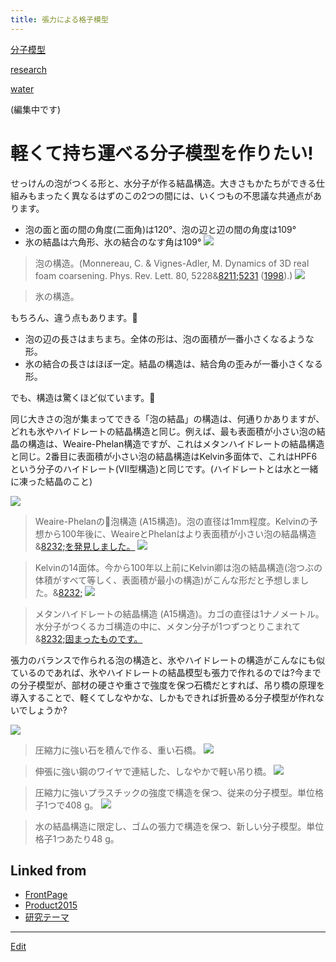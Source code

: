 ```yaml
---
title: 張力による格子模型
---
```

[分子模型](/分子模型)

[research](/research)

[water](/water)

(編集中です)


# 軽くて持ち運べる分子模型を作りたい!

せっけんの泡がつくる形と、水分子が作る結晶構造。大きさもかたちができる仕組みもまったく異なるはずのこの2つの間には、いくつもの不思議な共通点があります。



* 泡の面と面の間の角度(二面角)は120°、泡の辺と辺の間の角度は109°
* 氷の結晶は六角形、氷の結合のなす角は109°
![](droppedImage-767.jpg)

> 泡の構造。(Monnereau, C. & Vignes-Adler, M. Dynamics of 3D real foam coarsening. Phys. Rev. Lett. 80, 5228&[8211;5231](/8211;5231) ([1998](/1998)).)
![](1024px-Cryst_struct_ice.jpg)

> 氷の構造。


もちろん、違う点もあります。



* 泡の辺の長さはまちまち。全体の形は、泡の面積が一番小さくなるような形。
* 氷の結合の長さはほぼ一定。結晶の構造は、結合角の歪みが一番小さくなる形。


でも、構造は驚くほど似ています。



同じ大きさの泡が集まってできる「泡の結晶」の構造は、何通りかありますが、どれも氷やハイドレートの結晶構造と同じ。例えば、最も表面積が小さい泡の結晶の構造は、Weaire-Phelan構造ですが、これはメタンハイドレートの結晶構造と同じ。2番目に表面積が小さい泡の結晶構造はKelvin多面体で、これはHPF6という分子のハイドレート(VII型構造)と同じです。(ハイドレートとは水と一緒に凍った結晶のこと)

![](pasted-image-756.jpg)

> Weaire-Phelanの泡構造 (A15構造)。泡の直径は1mm程度。Kelvinの予想から100年後に、WeaireとPhelanはより表面積が小さい泡の結晶構造&[8232;を発見しました。](/8232;を発見しました。)
![](pasted-image-755.jpg)

> Kelvinの14面体。今から100年以上前にKelvin卿は泡の結晶構造(泡つぶの体積がすべて等しく、表面積が最小の構造)がこんな形だと予想しました。&[8232;](/8232;)
![](a15x333.merged.sq2-760.jpg)

> メタンハイドレートの結晶構造 (A15構造)。カゴの直径は1ナノメートル。水分子がつくるカゴ構造の中に、メタン分子が1つずつとりこまれて&[8232;固まったものです。](/8232;固まったものです。)


張力のバランスで作られる泡の構造と、氷やハイドレートの構造がこんなにも似ているのであれば、氷やハイドレートの結晶模型も張力で作れるのでは?今までの分子模型が、部材の硬さや重さで強度を保つ石橋だとすれば、吊り橋の原理を導入することで、軽くてしなやかな、しかもできれば折畳める分子模型が作れないでしょうか? 

![](pasted-image-600.jpg)

> 圧縮力に強い石を積んで作る、重い石橋。
![](pasted-image-563.jpg)

> 伸張に強い鋼のワイヤで連結した、しなやかで軽い吊り橋。
![](IMG_0915-527.JPG)

> 圧縮力に強いプラスチックの強度で構造を保つ、従来の分子模型。単位格子1つで408 g。
![](pasted-image-small-507.jpg)

> 水の結晶構造に限定し、ゴムの張力で構造を保つ、新しい分子模型。単位格子1つあたり48 g。
## Linked from

* [FrontPage](/FrontPage)
* [Product2015](/Product2015)
* [研究テーマ](/研究テーマ)


----
[Edit](https://github.com/vitroid/vitroid.github.io/edit/master/MD/張力による格子模型.md)

